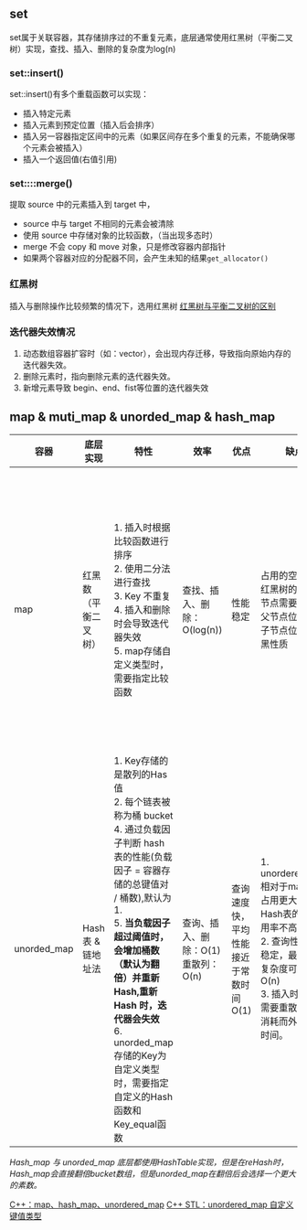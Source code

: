 ## set
set属于关联容器，其存储排序过的不重复元素，底层通常使用红黑树（平衡二叉树）实现，查找、插入、删除的复杂度为log(n)
### set::insert()
set::insert()有多个重载函数可以实现：
- 插入特定元素
- 插入元素到预定位置（插入后会排序）
- 插入另一容器指定区间中的元素（如果区间存在多个重复的元素，不能确保哪个元素会被插入）
- 插入一个返回值(右值引用)

### set::::merge()
提取 source 中的元素插入到 target 中，
- source 中与 target 不相同的元素会被清除
- 使用 source 中存储对象的比较函数，（当出现多态时）
- merge 不会 copy 和 move 对象，只是修改容器内部指针
- 如果两个容器对应的分配器不同，会产生未知的结果`get_allocator()`
### 红黑树
插入与删除操作比较频繁的情况下，选用红黑树
[红黑树与平衡二叉树的区别](https://blog.csdn.net/y506798278/article/details/104275033)

### 迭代器失效情况
1. 动态数组容器扩容时（如：vector），会出现内存迁移，导致指向原始内存的迭代器失效。
2. 删除元素时，指向删除元素的迭代器失效。
3. 新增元素导致 begin、end、fist等位置的迭代器失效
  

## map & muti_map & unorded_map & hash_map
容器 | 底层实现 | 特性 | 效率 | 优点| 缺点 | 适用场景 | 其它
-|-|-|-|-|-|-|-
map | 红黑数（平衡二叉树）| 1. 插入时根据比较函数进行排序 </BR> 2. 使用二分法进行查找 </BR> 3. Key 不重复 </br> 4. 插入和删除时会导致迭代器失效 </br>5. map存储自定义类型时，需要指定比较函数| 查找、插入、删除：O(log(n)) | 性能稳定 | 占用的空间大：红黑树的每一个节点需要保存其父节点位置、孩子节点位置及红/黑性质 | 1. 数据需要有序 2. 查询不频繁，但是实时性要求较高 | 如果map的Key是连续的，通过迭代起偏移访问的效率会比通过Key查询访问的效率更高
unorded_map | Hash表 & 链地址法 | 1. Key存储的是散列的Has值 </br> 2. 每个链表被称为桶 bucket </br> 4. 通过负载因子判断 hash表的性能(负载因子 = 容器存储的总键值对 / 桶数),默认为1.</br> 5. **当负载因子超过阈值时，会增加桶数（默认为翻倍）并重新Hash,重新 Hash 时，迭代器会失效** </br> 6. unorded_map存储的Key为自定义类型时，需要指定自定义的Hash函数和Key_equal函数| 查询、插入、删除：O(1) <br> 重散列：O(n) | 查询速度快，平均性能接近于常数时间O(1) | 1. unordered_map相对于map空间占用更大，而且Hash表的空间利用率不高 <br> 2. 查询性能不太稳定，最坏时间复杂度可达到O(n) <br> 3. 插入时，如果需要重散列，会消耗而外的O(n)时间。| 1. 查询频繁，而且对单次查询时间不敏感。</br> 2. 内存不紧缺，但效率要求较高的应用。| 


*Hash_map 与 unorded_map 底层都使用HashTable实现，但是在reHash时，Hash_map会直接翻倍bucket数组，但是unorded_map在翻倍后会选择一个更大的素数。*


[C++：map、hash_map、unordered_map](https://blog.csdn.net/u014209688/article/details/95366594)
[C++ STL：unordered_map 自定义键值类型](https://blog.csdn.net/y109y/article/details/82669620)
